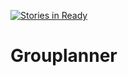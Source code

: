 [![Stories in Ready](https://badge.waffle.io/griffinsauce/grouplanner.png?label=ready&title=Ready)](http://waffle.io/griffinsauce/grouplanner)

Grouplanner
===========
